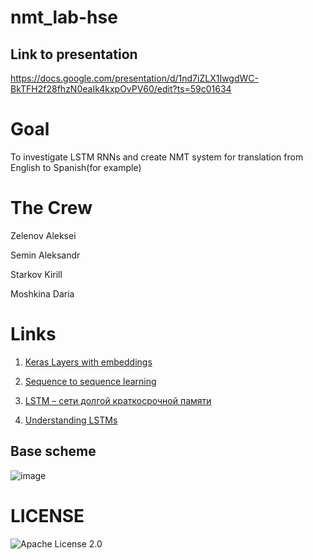 # nmt_lab-hse
## Link to presentation
https://docs.google.com/presentation/d/1nd7iZLX1IwgdWC-BkTFH2f28fhzN0eaIk4kxpOvPV60/edit?ts=59c01634

# Goal
To investigate LSTM RNNs and create NMT system for translation from English to Spanish(for example)
# The Crew
Zelenov Aleksei

Semin Aleksandr

Starkov Kirill

Moshkina Daria

# Links
1) [Keras Layers with embeddings](https://keras.io/layers/embeddings/)

2) [Sequence to sequence learning](https://chunml.github.io/ChunML.github.io/project/Sequence-To-Sequence/)

3) [LSTM – сети долгой краткосрочной памяти](https://habrahabr.ru/company/wunderfund/blog/331310/)

4) [Understanding LSTMs](http://colah.github.io/posts/2015-08-Understanding-LSTMs/)

## Base scheme
![image](https://sun9-13.userapi.com/c840422/v840422917/f80b/I2tINbLra3E.jpg)
 # LICENSE
![Apache License 2.0](https://github.com/SeminAlex/nmt_lab-hse/blob/master/LICENSE)

